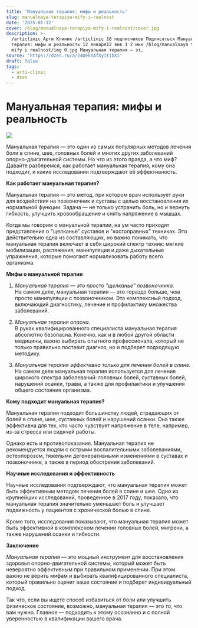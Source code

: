 ```yaml
---
title: 'Мануальная терапия: мифы и реальность'
slug: manualnaya-terapiya-mify-i-realnost
date: '2025-01-12'
cover: /blog/manualnaya-terapiya-mify-i-realnost/cover.jpg
description: >-
  /articlinic Арти Клиник /articlinic 16 подписчиков Подписаться Мануальная
  терапия: мифы и реальность 12 января12 янв 1 2 мин /blog/manualnaya terapiya
  mify i realnost/img 0.jpg Мануальная терапия — эт…
source: 'https://dzen.ru/a/Z4OehYAfXyitibXi'
draft: false
tags:
  - arti-clinic
  - dzen
---
```


# Мануальная терапия: мифы и реальность

![](/blog/manualnaya-terapiya-mify-i-realnost/img-0.jpg)

Мануальная терапия — это один из самых популярных методов лечения боли в спине, шее, головных болей и многих других заболеваний опорно-двигательной системы. Но что из этого правда, а что миф? Давайте разберемся, как работает мануальная терапия, кому она подходит, и какие исследования подтверждают её эффективность.  
  
**Как работает мануальная терапия?**  
  
Мануальная терапия — это метод, при котором врач использует руки для воздействия на позвоночник и суставы с целью восстановления их нормальной функции. Задача — не только устранить боль, но и вернуть гибкость, улучшить кровообращение и снять напряжение в мышцах.  
  
Когда мы говорим о мануальной терапии, на ум часто приходят представления о "щелканье" суставов и "костоправных" техниках. Это действительно одна из составляющих, но важно понимать, что мануальная терапия включает в себя широкий спектр техник: мягкие мобилизации, растяжения, манипуляции и даже дыхательные упражнения, которые помогают нормализовать работу всего организма.  
  
**Мифы о мануальной терапии**  
  
1. _Мануальная терапия — это просто "щелканье" позвоночника._  
На самом деле, мануальная терапия — это гораздо больше, чем просто манипуляции с позвоночником. Это комплексный подход, включающий диагностику, лечение и профилактику множества заболеваний.  
  
1. _Мануальная терапия опасна._  
В руках квалифицированного специалиста мануальная терапия абсолютно безопасна. Конечно, как и в любой другой области медицины, важно выбирать опытного профессионала, который не только правильно поставит диагноз, но и подберет подходящую методику.  
  
1. _Мануальная терапия эффективна только для лечения болей в спине._  
На самом деле мануальная терапия используется для лечения широкого спектра заболеваний: головных болей, суставных болей, нарушений осанки, травм, а также для профилактики и улучшения общего состояния организма.  
  
**Кому подходит мануальная терапия?**  
  
Мануальная терапия подходит большинству людей, страдающих от болей в спине, шее, суставных болей и нарушений осанки. Она также эффективна для тех, кто часто чувствует напряжение в теле, например, из-за стресса или сидячей работы.  
  
Однако есть и противопоказания. Мануальная терапия не рекомендуется людям с острыми воспалительными заболеваниями, остеопорозом, тяжелыми дегенеративными изменениями в суставах и позвоночнике, а также в период обострения заболеваний.  

**Научные исследования и эффективность**  
  
Научные исследования подтверждают, что мануальная терапия может быть эффективным методом лечения болей в спине и шее. Одно из крупнейших исследований, проведенное в 2017 году, показало, что мануальная терапия значительно уменьшает боль и улучшает подвижность у пациентов с хронической болью в спине.  
  
Кроме того, исследования показывают, что мануальная терапия может быть эффективной в комплексном лечении головных болей, мигрени, а также нарушений осанки и гибкости.  
  
**Заключение**  
  
_Мануальная терапия_ — это мощный инструмент для восстановления здоровья опорно-двигательной системы, который может быть невероятно эффективным при правильном применении. При этом важно не верить мифам и выбирать квалифицированного специалиста, который правильно оценит ваше состояние и подберет индивидуальный подход.  
  
Так что, если вы ищете способ избавиться от боли или улучшить физическое состояние, возможно, мануальная терапия — это то, что вам нужно. Главное — подходить к этому осознанно и с полной уверенностью в квалификации вашего врача.
